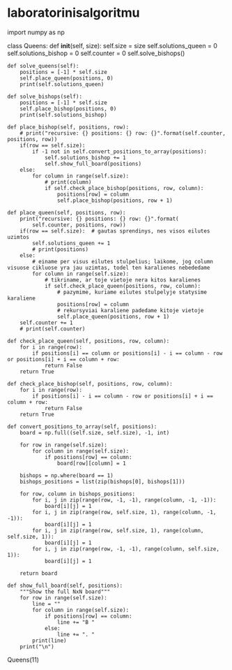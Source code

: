 # laboratorinisalgoritmu

import numpy as np
 
 
class Queens:
    def __init__(self, size):
        self.size = size
        self.solutions_queen = 0
        self.solutions_bishop = 0
        self.counter = 0
        self.solve_bishops()
 
    def solve_queens(self):
        positions = [-1] * self.size
        self.place_queen(positions, 0)
        print(self.solutions_queen)
 
    def solve_bishops(self):
        positions = [-1] * self.size
        self.place_bishop(positions, 0)
        print(self.solutions_bishop)
 
    def place_bishop(self, positions, row):
        # print("recursive: {} positions: {} row: {}".format(self.counter, positions, row))
        if(row == self.size):
            if -1 not in self.convert_positions_to_array(positions):
                self.solutions_bishop += 1
                self.show_full_board(positions)
        else:
            for column in range(self.size):
                # print(column)
                if self.check_place_bishop(positions, row, column):
                    positions[row] = column
                    self.place_bishop(positions, row + 1)
 
    def place_queen(self, positions, row):
        print("recursive: {} positions: {} row: {}".format(
            self.counter, positions, row))
        if(row == self.size):  # gautas sprendinys, nes visos eilutes uzimtos 
            self.solutions_queen += 1
            # print(positions)
        else:
            # einame per visus eilutes stulpelius; laikome, jog column visuose cikluose yra jau uzimtas, todel ten karalienes nebededame  
            for column in range(self.size):
                # tikriname, ar toje vietoje nera kitos karalienes
                if self.check_place_queen(positions, row, column):
                    # pazymime, kuriame eilutes stulpelyje statysime karaliene 
                    positions[row] = column
                    # rekursyviai karaliene padedame kitoje vietoje
                    self.place_queen(positions, row + 1)
        self.counter += 1
        # print(self.counter)
 
    def check_place_queen(self, positions, row, column):
        for i in range(row):
            if positions[i] == column or positions[i] - i == column - row or positions[i] + i == column + row:
                return False
        return True
 
    def check_place_bishop(self, positions, row, column):
        for i in range(row):
            if positions[i] - i == column - row or positions[i] + i == column + row:
                return False
        return True
 
    def convert_positions_to_array(self, positions):
        board = np.full((self.size, self.size), -1, int)
 
        for row in range(self.size):
            for column in range(self.size):
                if positions[row] == column:
                    board[row][column] = 1
 
        bishops = np.where(board == 1)
        bishops_positions = list(zip(bishops[0], bishops[1]))
 
        for row, column in bishops_positions:
            for i, j in zip(range(row, -1, -1), range(column, -1, -1)):
                board[i][j] = 1
            for i, j in zip(range(row, self.size, 1), range(column, -1, -1)):
                board[i][j] = 1
            for i, j in zip(range(row, self.size, 1), range(column, self.size, 1)):
                board[i][j] = 1
            for i, j in zip(range(row, -1, -1), range(column, self.size, 1)):
                board[i][j] = 1
 
        return board
 
    def show_full_board(self, positions):
        """Show the full NxN board"""
        for row in range(self.size):
            line = ""
            for column in range(self.size):
                if positions[row] == column:
                    line += "B "
                else:
                    line += ". "
            print(line)
        print("\n")
 
 
Queens(11)
